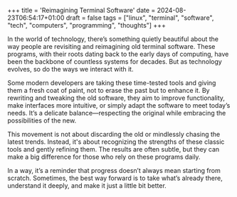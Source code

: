 +++
title = 'Reimagining Terminal Software'
date = 2024-08-23T06:54:17+01:00
draft = false
tags = ["linux", "terminal", "software", "tech", "computers", "programming", "thoughts"]
+++

In the world of technology, there’s something quietly beautiful about the way people are revisiting and reimagining old terminal software. These programs, with their roots dating back to the early days of computing, have been the backbone of countless systems for decades. But as technology evolves, so do the ways we interact with it.

Some modern developers are taking these time-tested tools and giving them a fresh coat of paint, not to erase the past but to enhance it. By rewriting and tweaking the old software, they aim to improve functionality, make interfaces more intuitive, or simply adapt the software to meet today’s needs. It’s a delicate balance—respecting the original while embracing the possibilities of the new.

This movement is not about discarding the old or mindlessly chasing the latest trends. Instead, it's about recognizing the strengths of these classic tools and gently refining them. The results are often subtle, but they can make a big difference for those who rely on these programs daily.

In a way, it’s a reminder that progress doesn’t always mean starting from scratch. Sometimes, the best way forward is to take what’s already there, understand it deeply, and make it just a little bit better.